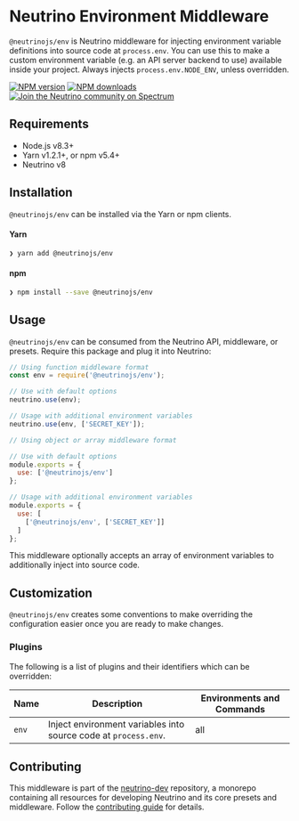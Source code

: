 # Neutrino Environment Middleware

`@neutrinojs/env` is Neutrino middleware for injecting environment variable definitions into
source code at `process.env`. You can use this to make a custom environment variable (e.g. an API server backend to
use) available inside your project. Always injects `process.env.NODE_ENV`, unless overridden.

[![NPM version][npm-image]][npm-url]
[![NPM downloads][npm-downloads]][npm-url]
[![Join the Neutrino community on Spectrum][spectrum-image]][spectrum-url]

## Requirements

- Node.js v8.3+
- Yarn v1.2.1+, or npm v5.4+
- Neutrino v8

## Installation

`@neutrinojs/env` can be installed via the Yarn or npm clients.

#### Yarn

```bash
❯ yarn add @neutrinojs/env
```

#### npm

```bash
❯ npm install --save @neutrinojs/env
```

## Usage

`@neutrinojs/env` can be consumed from the Neutrino API, middleware, or presets. Require this package
and plug it into Neutrino:

```js
// Using function middleware format
const env = require('@neutrinojs/env');

// Use with default options
neutrino.use(env);

// Usage with additional environment variables
neutrino.use(env, ['SECRET_KEY']);
```

```js
// Using object or array middleware format

// Use with default options
module.exports = {
  use: ['@neutrinojs/env']
};

// Usage with additional environment variables
module.exports = {
  use: [
    ['@neutrinojs/env', ['SECRET_KEY']]
  ]
};
```

This middleware optionally accepts an array of environment variables to additionally inject into source code.

## Customization

`@neutrinojs/env` creates some conventions to make overriding the configuration easier once you are ready to
make changes.

### Plugins

The following is a list of plugins and their identifiers which can be overridden:

| Name | Description | Environments and Commands |
| --- | --- | --- |
| `env` | Inject environment variables into source code at `process.env`. | all |

## Contributing

This middleware is part of the [neutrino-dev](https://github.com/mozilla-neutrino/neutrino-dev) repository, a monorepo
containing all resources for developing Neutrino and its core presets and middleware. Follow the
[contributing guide](https://neutrino.js.org/contributing) for details.

[npm-image]: https://img.shields.io/npm/v/@neutrinojs/env.svg
[npm-downloads]: https://img.shields.io/npm/dt/@neutrinojs/env.svg
[npm-url]: https://npmjs.org/package/@neutrinojs/env
[spectrum-image]: https://withspectrum.github.io/badge/badge.svg
[spectrum-url]: https://spectrum.chat/neutrino
